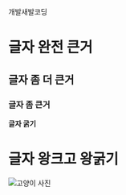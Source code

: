 개발새발코딩

# 글자 완전 큰거
## 글자 좀 더 큰거
### 글자 좀 큰거

__글자 굵기__

# __글자 왕크고 왕굵기__

![고양이 사진](https://img1.daumcdn.net/thumb/R1280x0/?scode=mtistory2&fname=https%3A%2F%2Fblog.kakaocdn.net%2Fdn%2Fq8hdo%2FbtrsTclXjHS%2FvHAfME5s9O03tMhKklSBl1%2Fimg.jpg)